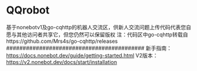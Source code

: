 # QQrobot
基于nonebotv1及go-cqhttp的机器人交流区，供新人交流问题上传代码代表您自愿与其他访问者共享它，但您仍然可以保留版权
注：代码区中go-cqhttp转载自https://github.com/Mrs4s/go-cqhttp/releases
##########################################
新手指南：https://docs.nonebot.dev/guide/getting-started.html
V2版本：https://v2.nonebot.dev/docs/start/installation
